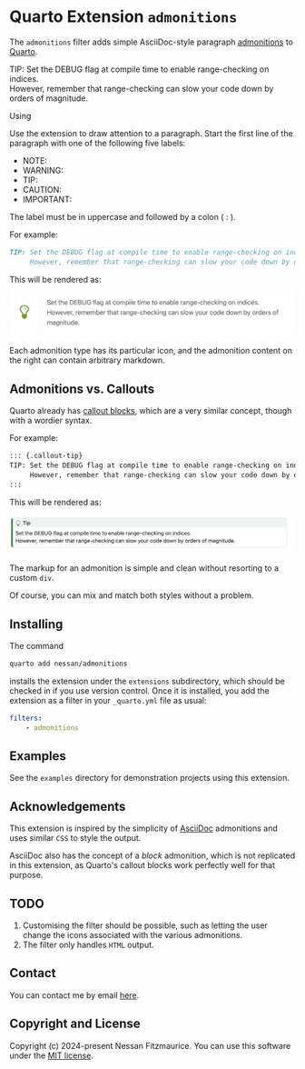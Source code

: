 # Quarto Extension `admonitions`

The `admonitions` filter adds simple AsciiDoc-style paragraph [admonitions][] to [Quarto][].

TIP: Set the DEBUG flag at compile time to enable range-checking on indices. \
       However, remember that range-checking can slow your code down by orders of magnitude.

Using

Use the extension to draw attention to a paragraph. Start the first line of the paragraph with one of the following  five labels:

- NOTE:
- WARNING:
- TIP:
- CAUTION:
- IMPORTANT:

The label must be in uppercase and followed by a colon ( : ).

For example:

```markdown
TIP: Set the DEBUG flag at compile time to enable range-checking on indices. \
     However, remember that range-checking can slow your code down by orders of magnitude.
```

This will be rendered as:

![README-tip](assets/README-tip.png)

Each admonition type has its particular icon, and the admonition content on the right can contain arbitrary markdown.

## Admonitions vs. Callouts

Quarto already has [callout blocks][], which are a very similar concept, though with a wordier syntax.

For example:

```markdown
::: {.callout-tip}
TIP: Set the DEBUG flag at compile time to enable range-checking on indices. \
     However, remember that range-checking can slow your code down by orders of magnitude.
:::
```

This will be rendered as:

![README-callout](assets/README-callout.png)

The markup for an admonition is simple and clean without resorting to a custom `div`.

Of course, you can mix and match both styles without a problem.

## Installing

The command

```bash
quarto add nessan/admonitions
```

installs the extension under the `extensions` subdirectory, which should be checked in if you use version control.
Once it is installed, you add the extension as a filter in your `_quarto.yml` file as usual:

```yml
filters:
    - admonitions
```

## Examples

See the `examples` directory for demonstration projects using this extension.

## Acknowledgements

This extension is inspired by the simplicity of [AsciiDoc][] admonitions and uses similar `CSS` to style the output.

AsciiDoc also has the concept of a *block* admonition, which is not replicated in this extension, as Quarto's callout blocks work perfectly well for that purpose.

## TODO

1. Customising the filter should be possible, such as letting the user change the icons associated with the various admonitions.
2. The filter only handles `HTML` output.

## Contact

You can contact me by email [here](mailto:nzznfitz+gh@icloud.com).

## Copyright and License

Copyright (c) 2024-present Nessan Fitzmaurice.
You can use this software under the [MIT license][].

<!-- Reference links -->

[Quarto]: https://quarto.org
[AsciiDoc]: https://docs.asciidoctor.org/asciidoc/latest/
[admonitions]: https://docs.asciidoctor.org/asciidoc/latest/blocks/admonitions/
[callout blocks]: https://quarto.org/docs/authoring/callouts.html
[MIT license]: https://opensource.org/license/mit
